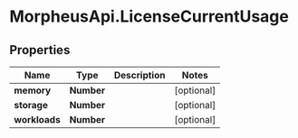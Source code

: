 # MorpheusApi.LicenseCurrentUsage

## Properties

Name | Type | Description | Notes
------------ | ------------- | ------------- | -------------
**memory** | **Number** |  | [optional] 
**storage** | **Number** |  | [optional] 
**workloads** | **Number** |  | [optional] 



